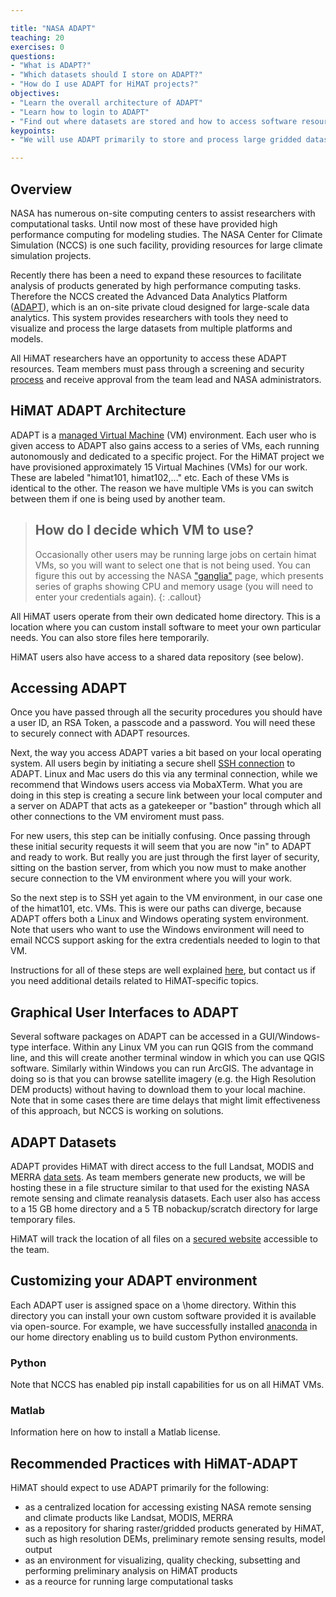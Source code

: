 ```yaml
---

title: "NASA ADAPT"
teaching: 20
exercises: 0
questions:
- "What is ADAPT?"
- "Which datasets should I store on ADAPT?"
- "How do I use ADAPT for HiMAT projects?"
objectives:
- "Learn the overall architecture of ADAPT"
- "Learn how to login to ADAPT"
- "Find out where datasets are stored and how to access software resources"
keypoints:
- "We will use ADAPT primarily to store and process large gridded datasets"

---
```


## Overview

NASA has numerous on-site computing centers to assist researchers with computational tasks. Until now most of these have provided high performance computing for modeling studies. The NASA Center for Climate Simulation (NCCS) is one such facility, providing resources for large climate simulation projects. 

Recently there has been a need to expand these resources to facilitate analysis of products generated by high performance computing tasks. Therefore the NCCS created the Advanced Data Analytics Platform ([ADAPT](https://www.nccs.nasa.gov/services/adapt)), which is an on-site private cloud designed for large-scale data analytics. This system provides researchers with tools they need to visualize and process the large datasets from multiple platforms and models.

All HiMAT researchers have an opportunity to access these ADAPT resources. Team members must pass through a screening and security [process](https://www.nccs.nasa.gov/services/adapt/user_access/how_do_i_get_access) and receive approval from the team lead and NASA administrators. 

## HiMAT ADAPT Architecture

ADAPT is a [managed Virtual Machine](https://www.nccs.nasa.gov/services/adapt/capabilities) (VM) environment. Each user who is given access to ADAPT also gains access to a series of VMs, each running autonomously and dedicated to a specific project. For the HiMAT project we have provisioned approximately 15 Virtual Machines (VMs) for our work. These are labeled "himat101, himat102,..." etc. Each of these VMs is identical to the other. The reason we have multiple VMs is you can switch between them if one is being used by another team. 

> ## How do I decide which VM to use?
>
> Occasionally other users may be running large jobs on certain himat VMs, so you will want to select one that is not being used. You can 
> figure this out by accessing the NASA ["ganglia"](https://www.nccs.nasa.gov/internal/monitoring/dsc/ganglia-test/) page, which presents 
> series of graphs showing CPU and memory usage (you will need to enter your credentials again).
{: .callout}

All HiMAT users operate from their own dedicated home directory. This is a location where you can custom install software to meet your own particular needs. You can also store files here temporarily. 

HiMAT users also have access to a shared data repository (see below).

## Accessing ADAPT

Once you have passed through all the security procedures you should have a user ID, an RSA Token, a passcode and a password. You will need these to securely connect with ADAPT resources. 

Next, the way you access ADAPT varies a bit based on your local operating system. All users begin by initiating a secure shell [SSH connection](https://www.nccs.nasa.gov/services/adapt/how_to_use_adapt/logging_into_adapt) to ADAPT. Linux and Mac users do this via any terminal connection, while we recommend that Windows users access via MobaXTerm. What you are doing in this step is creating a secure link between your local computer and a server on ADAPT that acts as a gatekeeper or "bastion" through which all other connections to the VM enviroment must pass. 

For new users, this step can be initially confusing. Once passing through these initial security requests it will seem that you are now "in" to ADAPT and ready to work. But really you are just through the first layer of security, sitting on the bastion server, from which you now must to make another secure connection to the VM environment where you will your work.

So the next step is to SSH yet again to the VM environment, in our case one of the himat101, etc. VMs. This is were our paths can diverge, because ADAPT offers both a Linux and Windows operating system environment. Note that users who want to use the Windows environment will need to email NCCS support asking for the extra credentials needed to login to that VM. 

Instructions for all of these steps are well explained [here](https://www.nccs.nasa.gov/services/adapt/how_to_use_adapt/logging_into_adapt), but contact us if you need additional details related to HiMAT-specific topics.

## Graphical User Interfaces to ADAPT

Several software packages on ADAPT can be accessed in a GUI/Windows-type interface. Within any Linux VM you can run QGIS from the command line, and this will create another terminal window in which you can use QGIS software. Similarly within Windows you can run ArcGIS. The advantage in doing so is that you can browse satellite imagery (e.g. the High Resolution DEM products) without having to download them to your local machine. Note that in some cases there are time delays that might limit effectiveness of this approach, but NCCS is working on solutions.

## ADAPT Datasets

ADAPT provides HiMAT with direct access to the full Landsat, MODIS and MERRA [data sets](https://www.nccs.nasa.gov/services/adapt/data). As team members generate new products, we will be hosting these in a file structure similar to that used for the existing NASA remote sensing and climate reanalysis datasets. Each user also has access to a 15 GB home directory and a 5 TB nobackup/scratch directory for large temporary files.

HiMAT will track the location of all files on a [secured website](http://himat.org/team-documents/data-access/) accessible to the team. 

## Customizing your ADAPT environment

Each ADAPT user is assigned space on a \home directory. Within this directory you can install your own custom software provided it is available via open-source. For example, we have successfully installed [anaconda](https://geohackweek.github.io/Introductory/00-conda-tutorial/) in our home directory enabling us to build custom Python environments. 

### Python

Note that NCCS has enabled pip install capabilities for us on all HiMAT VMs. 

### Matlab

Information here on how to install a Matlab license.

## Recommended Practices with HiMAT-ADAPT

HiMAT should expect to use ADAPT primarily for the following:

* as a centralized location for accessing existing NASA remote sensing and climate products like Landsat, MODIS, MERRA
* as a repository for sharing raster/gridded products generated by HiMAT, such as high resolution DEMs, preliminary remote sensing results, model output
* as an environment for visualizing, quality checking, subsetting and performing preliminary analysis on HiMAT products
* as a reource for running large computational tasks


